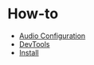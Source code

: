 # How-to

- [Audio Configuration](./How-To_Audio%20Configuration)
- [DevTools](./How-To_DevTools)
- [Install](./How-To_Install)
